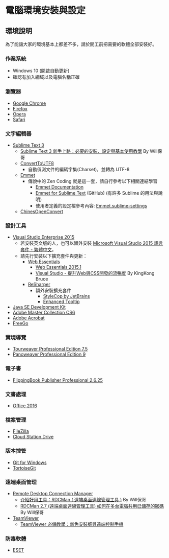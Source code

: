 # 電腦環境安裝與設定

## 環境說明

為了能讓大家的環境基本上都差不多，請於開工前把需要的軟體全部安裝好。

### 作業系統

- Windows 10 (開啟自動更新)
- 確認有加入網域以及電腦名稱正確

### 瀏覽器

- [Google Chrome](http://www.google.com/intl/zh-TW/chrome/)
- [Firefox](https://www.mozilla.org/zh-TW/firefox/new/)
- [Opera](http://www.opera.com/zh-tw)
- [Safari](http://appldnld.apple.com/Safari5/041-5487.20120509.INU8B/SafariSetup.exe)

### 文字編輯器

- [Sublime Text 3](https://www.sublimetext.com/3)
  - [Sublime Text 3 新手上路：必要的安裝、設定與基本使用教學](http://blog.miniasp.com/post/2014/01/06/Useful-tool-Sublime-Text-3-Quick-Start.aspx) By Will保哥 
  - [ConvertToUTF8](https://sublime.wbond.net/packages/ConvertToUTF8)
    - 自動偵測文件的編碼字集(Charset)，並轉為 UTF-8
  - [Emmet](https://sublime.wbond.net/packages/Emmet)
    - 傳說中的 Zen Coding 就是這一套，請自行參考以下相關連結學習
      - [Emmet Documentation](http://docs.emmet.io/)
      - [Emmet for Sublime Text](https://github.com/sergeche/emmet-sublime) (GitHub) (有許多 Sublime 的用法與說明)
      - 使用者定義的設定檔參考內容: [Emmet.sublime-settings](https://github.com/sergeche/emmet-sublime/blob/master/Emmet.sublime-settings)
  - [ChinesOpenConvert](https://dotblogs.com.tw/jaigi/2015/06/20/151609)

### 設計工具

- [Visual Studio Enterprise 2015](https://www.visualstudio.com/zh-tw/downloads/download-visual-studio-vs.aspx)
  - 若安裝英文版的人，也可以額外安裝 [Microsoft Visual Studio 2015 語言套件 - 繁體中文](https://www.microsoft.com/zh-tw/download/details.aspx?id=48157)。
  - 請先行安裝以下擴充套件與更新：
    - [Web Essentials](http://vswebessentials.com/)
      - [Web Essentials 2015.1](https://visualstudiogallery.msdn.microsoft.com/ee6e6d8c-c837-41fb-886a-6b50ae2d06a2)
      - [Visual Studio - 提升Web與CSS開發的流暢度](http://blog.kkbruce.net/2011/11/visual-studio-webcss.html) By KingKong Bruce
    - [ReSharper](https://www.jetbrains.com/resharper/)
      - 額外安裝擴充套件
        - [StyleCop by JetBrains](https://resharper-plugins.jetbrains.com/packages/StyleCop.StyleCop/)
        - [Enhanced Tooltip](https://resharper-plugins.jetbrains.com/packages/JLebosquain.EnhancedTooltip/)
- [Java SE Development Kit](http://www.oracle.com/technetwork/java/javase/downloads/index.html)
- [Adobe Master Collection CS6](http://shop.adobe.com/store/adbehtw/zh_TW/pd/ThemeID.25225900/productID.247441100)
- [Adobe Acrobat](https://acrobat.adobe.com/tw/zh-Hant/products/acrobat-standard.html)
- [FreeGo](http://www.handicap-free.nat.gov.tw/Download/Detail/21?Category=35)

### 實境導覽

- [Tourweaver Professional Edition 7.5](http://www.easypano.com/virtual-tour-software.html)
- [Panoweaver Professional Edition 9](http://www.easypano.com/panorama-software.html)

### 電子書

- [FlippingBook Publisher Professional 2.6.25](https://flippingbook.com/)

### 文書處理
 
- [Office 2016](http://www.microsoftstore.com/store/mstw/zh_TW/cat/Office/categoryID.66795700)

### 檔案管理

- [FileZilla](https://filezilla-project.org/)
- [Cloud Station Drive](https://www.synology.com/zh-tw/dsm/cloud_file_syncing)

### 版本控管
 
- [Git for Windows](https://git-scm.com/)
- [TortoiseGit](https://tortoisegit.org/)

 ### 遠端桌面管理
- [Remote Desktop Connection Manager](https://www.microsoft.com/en-us/download/details.aspx?id=44989)
  - [介紹好用工具：RDCMan ( 遠端桌面連線管理工具 )](http://blog.miniasp.com/post/2010/07/15/Useful-tool-RDCMan.aspx) By Will保哥
  - [RDCMan 2.7 (遠端桌面連線管理工具) 如何在多台電腦共用已儲存的密碼](http://blog.miniasp.com/post/2014/11/28/RDCMan-27-share-passwords-between-computers.aspx) By Will保哥
- [TeamViewer](https://www.teamviewer.com/zhTW/)
	- [TeamViewer 必備教學：新免安裝版與遠端控制手機](http://www.playpcesor.com/2015/11/teamviewer.html)

### 防毒軟體

- [ESET](https://www.eset.tw/)
